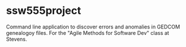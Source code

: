 # ssw555project
Command line application to discover errors and anomalies in GEDCOM genealogoy files.  For the "Agile Methods for Software Dev" class at Stevens.
